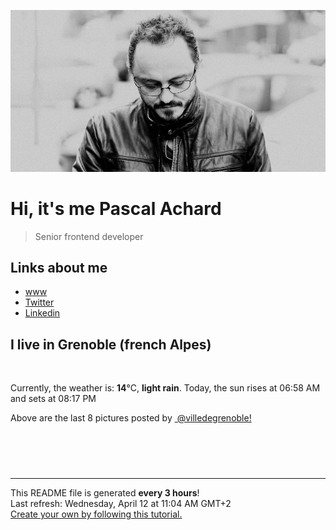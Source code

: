 ![Pascal Achard](./images/photo-pascal-achard.jpg)
# Hi, it's me Pascal Achard
> Senior frontend developer

## Links about me
- [www](https://www.pascal-achard.com)
- [Twitter](https://twitter.com/botmaster)
- [Linkedin](http://www.linkedin.com/in/pascal-achard)


## I live in Grenoble (french Alpes)
<img src="https://openweathermap.org/img/wn/10d@2x.png" alt="">

Currently, the weather is: **14**°C, **light rain**.
Today, the sun rises at 06:58 AM and sets at 08:17 PM

Above are the last 8 pictures posted by <a href="https://www.instagram.com/villedegrenoble/" target="_blank"><img alt="" src="https://upload.wikimedia.org/wikipedia/commons/thumb/e/e7/Instagram_logo_2016.svg/1024px-Instagram_logo_2016.svg.png" width="20"/> @villedegrenoble!</a>

<p style="display: flex; flex-wrap: wrap; gap: 20px;">
        <img src="https://cdn1.picuki.com/hosted-by-instagram/q/0exhNuNYnjBGZDHIdN5WmL9I2Pk2GAlRNecaS7j0nyZiNxIsbHWB58ltwdev%7C%7CDlyKw1oASyLfzxp4oMpUF1XZFN4PULZQLKKTTpT6aieUuzN0jJi9Z9klbw3LXMcYnSs98QrVAmYdSgIGaYDG7uo%7C%7CesJ+fntcj8Nry2bPL0T9zJBpY6uSKVKz8B13bHR1Bv9vdBhYgJE8VQpMBQhrM7Oqz0YXfm+NMJjqvU6F%7C%7CkKhMZL7e3tnyv2H2g+PVFwFA+cu5+czr9Swxzmdwo382L6Y6MyP2JItgXtuh0QirMqgbeXMcto3fNlkI%7C%7CmHWVXSE1KhjVP1pe+lX6aJTXv0EsPkzDs47WQedcU8ZfDANbKePaw2jCQR4bSF4sVTHVeGdvhbAjVduaeIMR1maJhNtVF5hi69VvrIOPV%7C%7CjEnUHN1jTe0H5t0HqWbwP728A==.jpeg" alt="" width="200"/>
        <img src="https://cdn1.picuki.com/hosted-by-instagram/q/0exhNuNYnjBGZDHIdN5WmL9I2Pk2GAlRNecaS7j0nyZiNxIsbHWB58ltwdev%7C%7CDlyKw1oASyLfztg5YoiVFlTZFN+NUDcSbOOSzhS6K2cUejN0DZg8pNkk74xKHcWYn6m9sctXAmYdSgIGaYDG7uo%7C%7Ceke+uXucjcBoDCMNbBEmzdttdCwFahlza4lsfe4kx2xu5xncG114WNxahlw5OLUqQUCSKn5PN1gpKZlR7pCjMsS5Lujymu+H2xkfWx9Ez7RtI7V2dENhhzrdSFlqjHyAZY1LHMRiVbmohs14pQ+uZz7ZbRM4cEMm5jSZCACW2E2hjtfwZftgALsSUGImUBRwT2Ej+b3ffZ79sXPBPW+DOO7+XPEV7TqIbB2azccAcX%7C%7CS2feCPq8Es1LoaJwBsxL3WmR%7C%7CjCxS+Ck7VV+AWgc12eqXMYoEbuiyqyb4X7U32WIpFZpkg==.jpeg" alt="" width="200"/>
        <img src="https://cdn1.picuki.com/hosted-by-instagram/q/0exhNuNYnjBGZDHIdN5WmL9I2Pk2GAlRNucaS7j0nyZiNxIsbHWB58ltwdGn%7C%7CDh6Kwh9HS+Lfztg5Y0rUVtVZFN8OkTaTLSNTz9d6q2cV+nN2zNu959pnbg2L3EfYHKt9sooOzjYMTIfQeoEH%7C%7Cb2rvUV+%7C%7CPwajcHuDWTNuUtzCVG%7C%7CMm0X51wm8Rm3ayEv0Pxto0%7C%7CNylL9XkgKQcursrV%7C%7CndYEvL+M4Byp6JzSPkCj9ND1OHtpCa5BTB7Kzo4KD6chYTJnLMykhLudwps73mpbogDdkohjmqU8RM1v9EPp7TzN916+98ZkIGRT2UFAjsm8lJhmMntxxzsbkT79HBtkGqe+ISmXdA29ZfUDr7FX%7C%7CPf2HLPepTrFehOU1k4U9mHZ1LkLMqhQcdcy90bT65sgHjstjmzd4%7C%7Cn1RcsXDNO0maJ.jpeg" alt="" width="200"/>
        <img src="https://cdn1.picuki.com/hosted-by-instagram/q/0exhNuNYnjBGZDHIdN5WmL9I2Pk2GAlRNecaS7j0nyZiNxIsbHWB58ltwdev%7C%7CDlyKw1oASyLfzxp5YssUllUZFN4OEzaS7aJSz1S7qqaXOrN1TRi9J9inLw3KX0YYXSv9sslUAmYdSgIGaYDG7uo%7C%7CesJ+fjrcjcFrjOMNbRKmDdttdCwFahlza4lsfe4kx2xu5xncG114WNxahlw5OLUqQUCSKn5PN1gpKZlR7pCjMsS5Lujymu+H2xkfWx9Ez7RtI7V2dENhhzrdSFlqjH+AZY1LHMRiVbmpSYzh7Z%7C%7CkN2AN5pM4cEOuvHNVCACW2E2hjtfwZftgALsSUGImUBRwT2Ej+b3ffZ79sXPBPW8ZYv87RvOQrztPa0ZZUk8EqmPQ0X5OaWxLZ1Vhq9dRNwc+EmR4BG+bOP%7C%7C7VV+AWgc12eqX8YiEbuiyqyb4X7U32WIpFZpkg==.jpeg" alt="" width="200"/>
        <img src="https://cdn1.picuki.com/hosted-by-instagram/q/0exhNuNYnjBGZDHIdN5WmL9I2Pk2GAlRNucaS7j0nyZiNxIsbHWB58ltwdev%7C%7CDlyKw1oASyLfztg5IgqWFxRZFN4P0XeT7eJSD9T6KqeU4Ck1z1n85Jpnbk8K3YWZ3Ku%7C%7C8AoOzjYMTIfQeoEH%7C%7Cb2rvUW+%7C%7CzwbTYMri2TNL1KyQlWotfpUrJy9ZRzt52U1h+189JldAJZ+jtvdBFundPZlTIeAf3+Idp1orN2S%7C%7CkKhtAKv6K81SO2ECMseW16GX6Rv5+HoOAAuiDpYGhpqzLheKc4EEMWggizoyETs4Yokq2LEaxVgPUqmYzHCmMDUjFKiCU%7C%7Ck8SqtgLsSUHv3EBQnjeel%7C%7CW+eqN29qrRI9DFcOm62zTwXp7mP41dUFwkL%7C%7CnecQ%7C%7COKOyiDpFoqYB5L6lj9kng0iWfZaLjmhx0WWMe0BXeLrAgBcKTx5C3+3ON2juK8VU5.jpeg" alt="" width="200"/>
        <img src="https://cdn1.picuki.com/hosted-by-instagram/q/0exhNuNYnjBGZDHIdN5WmL9I2Pk2GAlRNecaS7j0nyZiNxIsbHWB58ltwdGn%7C%7CDh6Kwh9HS+Lfzxp44MoUVVSZFd+P0XXSLWPSDlQ6amZU4Cr0jRj%7C%7CZdil74wJHYaY3am9cctOzjYMTIfQeoEH%7C%7Cb2rvUV+fvwaTIFuDaWNOUtzCVG%7C%7CMm0X51wm8Rm3ayEv0Pxto0%7C%7CNylL9XkgKQcursrV%7C%7CndbEvL+M4Byp6JzSPkCj9ND1OHtpCa5BTB7Kzs4KD6chYTJnLMOyCnnUBkCo3SBE4gDd1YusU+u8RM1v9EPp7TzN916+98ZkIGRT2UFAjsm8lJhmMntxxzsbkOo3mp8wGeBzomZd%7C%7CsvjoH0EdGPavi7%7C%7CXjTRrvPG65kSVkhNt36V0XabfiXQcdcy90bT68cjwzntjmzd4%7C%7Cn1RcsXDNO0maJ.jpeg" alt="" width="200"/>
        <img src="https://cdn1.picuki.com/hosted-by-instagram/q/0exhNuNYnjBGZDHIdN5WmL9I2Pk2GAlRNucaS7j0nyZiNxIsbHWB58ltwdev%7C%7CDlyKw1oASyLfzxp4oguU1VUZFdzPU3WTbOPSjxS6a+eUICl0D1i95RplLcyLXQZYHSm%7C%7C8cpOzjYMTIfQeoEH%7C%7Cb2rvUW+%7C%7CvwbTYBoy2TNLBHyQlWotfpUrJy9ZRxt52U1h+189JldHt1%7C%7CGgeLF11q9PJvjsNTvX9fMh4sq4jC+VCjMkEpensmCG2X2MvbyhBGTOguYrVwr9T1WXXejYH9GmkGqQ8ImM%7C%7Cp16w4Bwik7QRmJPyA6Mr3Po17IH4fTcED3tKhjVPsdK+lCGQPy38mUxanjCD%7C%7CZK3UOY19YzECaC4GOG+2hHPYZ%7C%7CfIa9HYnk4VOnFUQiICdyQV9hSm5tFN8lWjknz%7C%7CwPgIuSnhUZSIBAMvDqIM4F5R6DFwqv1oHU=.jpeg" alt="" width="200"/>
        <img src="https://cdn1.picuki.com/hosted-by-instagram/q/0exhNuNYnjBGZDHIdN5WmL9I2Pk2GAlRNecaS7j0nyZiNxIsbHWB58ltwdev%7C%7CDlyKw1oASyLfzxp4okjVFtUZFB7PkPZTbCLRD9X6qWYXYCh2j1k8ZdmkL03LX0ZZXWu8cIoOzjYMTIfQeoEH%7C%7Cb2rvUW+%7C%7C7wbTYNpi2TNLxCyQlWotfpUrJy9ZRzt52U1h+189JldAJZ+jtvdBFundPZlTIeAf3+Idp1orN2S%7C%7CkKhtAKv6K%7C%7C1SO2ECMseW16GX6Rv5+HoOAAuiDpYGhpqzjheKc4EEMWggiNlBcno4kKxZ2LYKxVlNRplrbZCmMDUjFKiCU%7C%7Ck8SqtgLsSUHv3EBQnjeel%7C%7CW+eqN29qrRI9KXV4L41gDzSZXXDKJ%7C%7CVyxbWcyHUVvVEa2vBvdMj9l8RcJ8wQ2HwDLsIbPVmhx0WWMe0BXeKbYkBcKTx5C3+3ON2juK8VU5.jpeg" alt="" width="200"/>
</p>

------------
<p>This README file is generated <b>every 3 hours</b>!
    <br />Last refresh: Wednesday, April 12 at 11:04 AM GMT+2
    <br /><a href="https://medium.com/@th.guibert/how-to-create-a-self-updating-readme-md-for-your-github-profile-f8b05744ca91">Create your own by following this tutorial.</a>
</p>
<p><a href="https://github.com/botmaster/botmaster/actions/workflows/main.yaml"><img alt="" src="https://github.com/botmaster/botmaster/actions/workflows/main.yaml/badge.svg" /></a></p>

